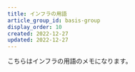 ```yaml
---
title: インフラの用語
article_group_id: basis-group
display_order: 10
created: 2022-12-27
updated: 2022-12-27
---
```

こちらはインフラの用語のメモになります。
